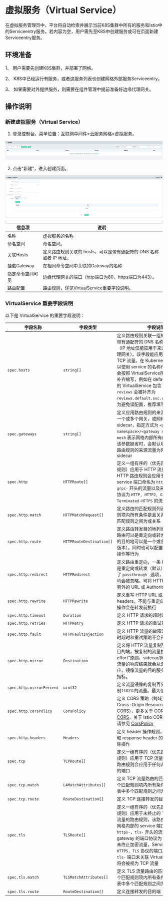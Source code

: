 # 虚拟服务（Virtual Service）

在虚拟服务管理页中，平台将自动检索并展示当前K8S集群中所有的服务和Istio中的Serviceentry服务。若内容为空，用户需先至K8S中创建服务或可在页面新建Serviceentry服务。

## 环境准备

1、    用户需要先创建K8S集群，并部署了网格。

2、    K8S中已经运行有服务，或者这服务列表也创建网格外部服务Serviceentry。

3、    如果需要对外提供服务，则需要在组件管理中提前准备好边缘代理网关。

## 操作说明

### 新建虚拟服务（Virtual Service）

1. 登录控制台。菜单位置：互联网中间件>云服务网格>虚拟服务。

![](../../../../image/Internet-Middleware/Mesh/2022-03-11-19-12-21-image.png)

2. 点击“新建”，进入创建页面。

![](../../../../image/Internet-Middleware/Mesh/2022-03-11-19-14-02-image.png)

| 信息项       | 说明                                        |
| --------- | ----------------------------------------- |
| 名称        | 虚拟服务的名称                                   |
| 命名空间      | 命名空间。                                     |
| 关联Hosts   | 定义路由规则关联的 hosts，可以是带有通配符的 DNS 名称或者 IP 地址。 |
| 挂载Gateway | 在相同命令空间中关联的Gateway的名称                     |
| 指定命令空间可见  | 边缘代理网关的端口（http端口为80，https端口为443）。         |
| 路由配置      | 路由规则，详见VirtualService重要字段说明。              |

### VirtualService 重要字段说明

以下是 VirtualService 的重要字段说明：

| 字段名称                      | 字段类型                                                                                               | 字段说明                                                                                                                                                                                                                                                                                              |
| ------------------------- | -------------------------------------------------------------------------------------------------- | ------------------------------------------------------------------------------------------------------------------------------------------------------------------------------------------------------------------------------------------------------------------------------------------------- |
| `spec.hosts`              | `string[]`                                                                                         | 定义路由规则关联一组的 hosts，可以是带有通配符的 DNS 名称或者 IP 地址（IP 地址仅能应用于来源流量为边缘代理网关）。该字段能应用于 HTTP 和 TCP 流量。在 Kubernetes 环境中，可以使用 service 的名称作为缩写，Istio 会按照 VirtualService所在 namespace 补齐缩写，例如在 default namespace 的 VirtualService 包含 host 缩写 `reviews` 会被补齐为 `reviews.default.svc.cluster.local`。为避免误配置，推荐填写 host 全称 |
| `spec.gateways `          | `string[]`                                                                                         | 定义应用路由规则的来源流量，可以是一个或多个网关，或网格内部的 sidecar，指定方式为 `<gateway namespace>/<gateway name>`，保留字段 `mesh` 表示网格内部所有的 sidecar，当该参数缺省时，会默认填写 `mesh`，即该路由规则的来源流量为网格内部所有 sidecar                                                                                                                                  |
| `spec.http`               | `HTTPRoute[]`                                                                                      | 定义一组有序的（优先匹配靠前的路由规则）应用于 HTTP 流量的路由规则，HTTP 路由规则会应用于网格内部的 service 端口命名为 `http-`, `http2-`, `grpc-` 开头的流量以及来自 gateway 的协议为 `HTTP, HTTP2, GRPC, TLS-Terminated-HTTPS` 的流量                                                                                                                             |
| `spec.http.match`         | `HTTPMatchRequest[]`                                                                               | 定义路由的匹配规则列表，单个匹配规则项内所有条件是且关系，列表中多个匹配规则之间为或关系                                                                                                                                                                                                                                                      |
| `spec.http.route`         | `HTTPRouteDestination[]`                                                                           | 定义路由转发目的地列表，一条 HTTP 路由可以是重定向或转发（默认），转发的目的地可以是一个或多个服务（服务版本）。同时也可以配置权重、header 操作等行为                                                                                                                                                                                                                 |
| `spec.http.redirect`      | `HTTPRedirect`                                                                                     | 定义路由重定向，一条 HTTP 路由可以是重定向或转发（默认），如规则中指定了 `passthrough ` 选项，route、redirect 均会被忽略。可将 HTTP 301 重定向到另外的 URL 或 Authority                                                                                                                                                                                |
| `spec.http.rewrite`       | `HTTPRewrite`                                                                                      | 定义重写 HTTP URL 或 Authority headers，不能与重定向同时配置，重写操作会在转发前执行                                                                                                                                                                                                                                          |
| `spec.http.timeout`       | `Duration` | 定义 HTTP 请求的超时时间                                                                                                                                                                                                                                                                                   |
| `spec.http.retries`       | `HTTPRetry`                                                                                        | 定义 HTTP 请求的重试策略                                                                                                                                                                                                                                                                                   |
| `spec.http.fault`         | `HTTPFaultInjection`                                                                               | 定义 HTTP 流量的故障注入策略，开启时超时和重试策略不会开启                                                                                                                                                                                                                                                                  |
| `spec.http.mirror`        | `Destination`                                                                                      | 定义将 HTTP 流量复制到另一个指定的目的端，被复制的流量按照“best effort”原则，sidecar/网关不会等待复制流量的响应结果就会从源目的端返回响应。镜像流量的目的服务端会产生监控指标。                                                                                                                                                                                             |
| `spec.http.mirrorPercent` | `uint32 `                                                                                          | 定义流量镜像的复制百分比，缺省时复制100%的流量。最大值为100                                                                                                                                                                                                                                                                 |
| `spec.http.corsPolicy`    | `CorsPolicy`                                                                                       | 定义 CORS 策略（跨域资源共享，Cross-Origin Resource Sharing，CORS），更多关于 CORS 的介绍请参见 [CORS](https://developer.mozilla.org/en-US/docs/Web/HTTP/CORS)，关于 Istio CORS 策略配置语法请参见 [CorsPolicy](https://istio.io/latest/docs/reference/config/networking/virtual-service/#CorsPolicy)                                  |
| `spec.http.headers`       | `Headers`                                                                                          | 定义 header 操作规则，包括 request 和 response header 的更新，增加，移除操作                                                                                                                                                                                                                                           |
| `spec.tcp`                | `TCPRoute[]`                                                                                       | 定义一组有序的（优先匹配靠前的路由规则）应用于 TCP 流量的路由规则，该路由规则会应用于任何非 HTTP 和 TLS 的端口                                                                                                                                                                                                                                   |
| `spec.tcp.match`          | `L4MatchAttributes[]`                                                                              | 定义 TCP 流量路由的匹配规则列表，单个匹配规则项内所有条件是且关系，列表中多个匹配规则之间为或关系                                                                                                                                                                                                                                               |
| `spec.tcp.route`          | `RouteDestination[]`                                                                               | 定义 TCP 连接转发的目的端                                                                                                                                                                                                                                                                                   |
| `spec.tls`                | `TLSRoute[]`                                                                                       | 定义一组有序的（优先匹配靠前的路由规则）应用于未终止的 TLS 或 HTTPS 流量的路由规则，该路由规则会应用于网格内部的 service 端口命名为 `https-`，`tls-` 开头的流量，来自 gateway 的端口协议为 `HTTPS, TLS` 的未终止加密流量，Service Entry 使用 `HTTPS, TLS` 协议的端口。当 `https-`, `tls-` 端口未关联 VirtualService 规则时将会被视为 TCP 流量                                                            |
| `spec.tls.match`          | `TLSMatchAttributes[]`                                                                             | 定义 TLS 流量路由的匹配规则列表，单个匹配规则项内所有条件是且关系，列表中多个匹配规则之间为或关系                                                                                                                                                                                                                                               |
| `spec.tls.route`          | `RouteDestination[]`                                                                               | 定义连接转发的目的端                                                                                                                                                                                                                                                                                        |
